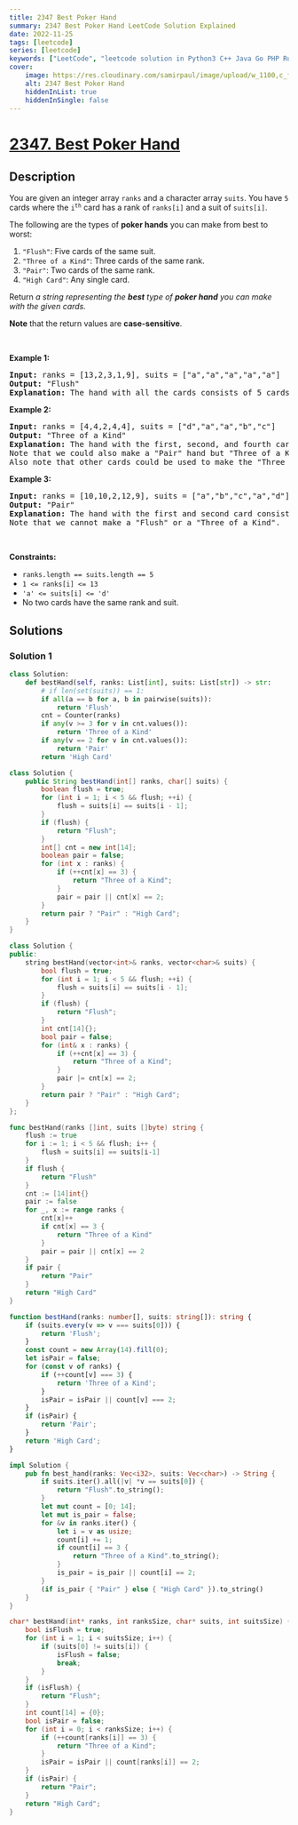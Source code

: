 ```yaml
---
title: 2347 Best Poker Hand
summary: 2347 Best Poker Hand LeetCode Solution Explained
date: 2022-11-25
tags: [leetcode]
series: [leetcode]
keywords: ["LeetCode", "leetcode solution in Python3 C++ Java Go PHP Ruby Swift TypeScript Rust C# JavaScript C", "2347 Best Poker Hand LeetCode Solution Explained in all languages"]
cover:
    image: https://res.cloudinary.com/samirpaul/image/upload/w_1100,c_fit,co_rgb:FFFFFF,l_text:Arial_75_bold:2347 Best Poker Hand - Solution Explained/problem-solving.webp
    alt: 2347 Best Poker Hand
    hiddenInList: true
    hiddenInSingle: false
---
```



# [2347. Best Poker Hand](https://leetcode.com/problems/best-poker-hand)


## Description

<p>You are given an integer array <code>ranks</code> and a character array <code>suits</code>. You have <code>5</code> cards where the <code>i<sup>th</sup></code> card has a rank of <code>ranks[i]</code> and a suit of <code>suits[i]</code>.</p>

<p>The following are the types of <strong>poker hands</strong> you can make from best to worst:</p>

<ol>
	<li><code>&quot;Flush&quot;</code>: Five cards of the same suit.</li>
	<li><code>&quot;Three of a Kind&quot;</code>: Three cards of the same rank.</li>
	<li><code>&quot;Pair&quot;</code>: Two cards of the same rank.</li>
	<li><code>&quot;High Card&quot;</code>: Any single card.</li>
</ol>

<p>Return <em>a string representing the <strong>best</strong> type of <strong>poker hand</strong> you can make with the given cards.</em></p>

<p><strong>Note</strong> that the return values are <strong>case-sensitive</strong>.</p>

<p>&nbsp;</p>
<p><strong class="example">Example 1:</strong></p>

<pre>
<strong>Input:</strong> ranks = [13,2,3,1,9], suits = [&quot;a&quot;,&quot;a&quot;,&quot;a&quot;,&quot;a&quot;,&quot;a&quot;]
<strong>Output:</strong> &quot;Flush&quot;
<strong>Explanation:</strong> The hand with all the cards consists of 5 cards with the same suit, so we have a &quot;Flush&quot;.
</pre>

<p><strong class="example">Example 2:</strong></p>

<pre>
<strong>Input:</strong> ranks = [4,4,2,4,4], suits = [&quot;d&quot;,&quot;a&quot;,&quot;a&quot;,&quot;b&quot;,&quot;c&quot;]
<strong>Output:</strong> &quot;Three of a Kind&quot;
<strong>Explanation:</strong> The hand with the first, second, and fourth card consists of 3 cards with the same rank, so we have a &quot;Three of a Kind&quot;.
Note that we could also make a &quot;Pair&quot; hand but &quot;Three of a Kind&quot; is a better hand.
Also note that other cards could be used to make the &quot;Three of a Kind&quot; hand.</pre>

<p><strong class="example">Example 3:</strong></p>

<pre>
<strong>Input:</strong> ranks = [10,10,2,12,9], suits = [&quot;a&quot;,&quot;b&quot;,&quot;c&quot;,&quot;a&quot;,&quot;d&quot;]
<strong>Output:</strong> &quot;Pair&quot;
<strong>Explanation:</strong> The hand with the first and second card consists of 2 cards with the same rank, so we have a &quot;Pair&quot;.
Note that we cannot make a &quot;Flush&quot; or a &quot;Three of a Kind&quot;.
</pre>

<p>&nbsp;</p>
<p><strong>Constraints:</strong></p>

<ul>
	<li><code>ranks.length == suits.length == 5</code></li>
	<li><code>1 &lt;= ranks[i] &lt;= 13</code></li>
	<li><code>&#39;a&#39; &lt;= suits[i] &lt;= &#39;d&#39;</code></li>
	<li>No two cards have the same rank and suit.</li>
</ul>

## Solutions

### Solution 1

<!-- tabs:start -->

```python
class Solution:
    def bestHand(self, ranks: List[int], suits: List[str]) -> str:
        # if len(set(suits)) == 1:
        if all(a == b for a, b in pairwise(suits)):
            return 'Flush'
        cnt = Counter(ranks)
        if any(v >= 3 for v in cnt.values()):
            return 'Three of a Kind'
        if any(v == 2 for v in cnt.values()):
            return 'Pair'
        return 'High Card'
```

```java
class Solution {
    public String bestHand(int[] ranks, char[] suits) {
        boolean flush = true;
        for (int i = 1; i < 5 && flush; ++i) {
            flush = suits[i] == suits[i - 1];
        }
        if (flush) {
            return "Flush";
        }
        int[] cnt = new int[14];
        boolean pair = false;
        for (int x : ranks) {
            if (++cnt[x] == 3) {
                return "Three of a Kind";
            }
            pair = pair || cnt[x] == 2;
        }
        return pair ? "Pair" : "High Card";
    }
}
```

```cpp
class Solution {
public:
    string bestHand(vector<int>& ranks, vector<char>& suits) {
        bool flush = true;
        for (int i = 1; i < 5 && flush; ++i) {
            flush = suits[i] == suits[i - 1];
        }
        if (flush) {
            return "Flush";
        }
        int cnt[14]{};
        bool pair = false;
        for (int& x : ranks) {
            if (++cnt[x] == 3) {
                return "Three of a Kind";
            }
            pair |= cnt[x] == 2;
        }
        return pair ? "Pair" : "High Card";
    }
};
```

```go
func bestHand(ranks []int, suits []byte) string {
	flush := true
	for i := 1; i < 5 && flush; i++ {
		flush = suits[i] == suits[i-1]
	}
	if flush {
		return "Flush"
	}
	cnt := [14]int{}
	pair := false
	for _, x := range ranks {
		cnt[x]++
		if cnt[x] == 3 {
			return "Three of a Kind"
		}
		pair = pair || cnt[x] == 2
	}
	if pair {
		return "Pair"
	}
	return "High Card"
}
```

```ts
function bestHand(ranks: number[], suits: string[]): string {
    if (suits.every(v => v === suits[0])) {
        return 'Flush';
    }
    const count = new Array(14).fill(0);
    let isPair = false;
    for (const v of ranks) {
        if (++count[v] === 3) {
            return 'Three of a Kind';
        }
        isPair = isPair || count[v] === 2;
    }
    if (isPair) {
        return 'Pair';
    }
    return 'High Card';
}
```

```rust
impl Solution {
    pub fn best_hand(ranks: Vec<i32>, suits: Vec<char>) -> String {
        if suits.iter().all(|v| *v == suits[0]) {
            return "Flush".to_string();
        }
        let mut count = [0; 14];
        let mut is_pair = false;
        for &v in ranks.iter() {
            let i = v as usize;
            count[i] += 1;
            if count[i] == 3 {
                return "Three of a Kind".to_string();
            }
            is_pair = is_pair || count[i] == 2;
        }
        (if is_pair { "Pair" } else { "High Card" }).to_string()
    }
}
```

```c
char* bestHand(int* ranks, int ranksSize, char* suits, int suitsSize) {
    bool isFlush = true;
    for (int i = 1; i < suitsSize; i++) {
        if (suits[0] != suits[i]) {
            isFlush = false;
            break;
        }
    }
    if (isFlush) {
        return "Flush";
    }
    int count[14] = {0};
    bool isPair = false;
    for (int i = 0; i < ranksSize; i++) {
        if (++count[ranks[i]] == 3) {
            return "Three of a Kind";
        }
        isPair = isPair || count[ranks[i]] == 2;
    }
    if (isPair) {
        return "Pair";
    }
    return "High Card";
}
```

<!-- tabs:end -->

<!-- end -->
